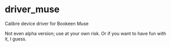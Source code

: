 # driver_muse
Calibre device driver for Bookeen Muse

Not even alpha version; use at your own risk.  Or if you want to have fun with it, I guess.
